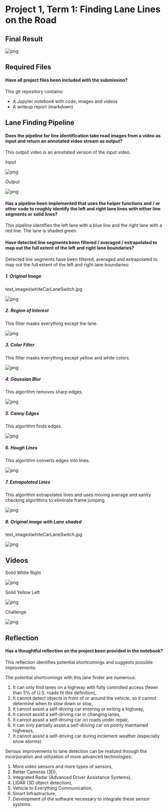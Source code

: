 ﻿Project 1, Term 1: Finding Lane Lines on the Road
=================================================

Final Result
--------------

![png](media/challenge.gif)

Required Files
--------------

#### Have all project files been included with the submission?

This git repository contains:
-   A Jupyter notebook with code, images and videos
-   A writeup report (markdown)

Lane Finding Pipeline
---------------------

#### Does the pipeline for line identification take road images from a video as input and return an annotated video stream as output?

This output video is an annotated version of the input video.

*Input*

![png](media/Original_Image.png)

*Output*

![png](media/Original_image_with_Lane_shaded.png)

#### Has a pipeline been implemented that uses the helper functions and / or other code to roughly identify the left and right lane lines with either line segments or solid lines?

This pipeline identifies the left lane with a blue line and the right lane with a red line. The lane is shaded green.

#### Have detected line segments been filtered / averaged / extrapolated to map out the full extent of the left and right lane boundaries?

Detected line segments have been filtered, averaged and extrapolated to map out the full extent of the left and right lane boundaries:

##### 1. Original Image

test_images\whiteCarLaneSwitch.jpg

![png](media/Original_Image.png)

##### 2. Region of Interest

This filter masks everything except the lane.

![png](media/Region_of_Interest.png)

##### 3. Color Filter

This filter masks everything except yellow and white colors.

![png](media/Color_Filter.png)

##### 4. Gaussian Blur

This algorithm removes sharp edges.

![png](media/Gaussian_Blur.png)

##### 5. Canny Edges
 This algorithm finds edges.

![png](media/Canny_Edges.png)

##### 6. Hough Lines

This algorithm converts edges into lines.

![png](media/Hough_Lines.png)

##### 7. Extrapolated Lines

This algorithm extrapolates lines and uses moving average and sanity checking algorithms to eliminate frame jumping.

![png](media/Extrapolated_Lines.png)

##### 8. Original image with Lane shaded

test_images\whiteCarLaneSwitch.jpg

![png](media/Original_image_with_Lane_shaded.png)

Videos
----------

Solid White Right

![png](media/solidWhiteRight.gif)

Solid Yellow Left

![png](media/solidYellowLeft.gif)

Challenge

![png](media/challenge.gif)

Reflection
----------

#### Has a thoughtful reflection on the project been provided in the notebook?

This reflection identifies potential shortcomings and suggests possible improvements:

The potential shortcomings with this lane finder are numerous:
1.  It can only find lanes on a highway with fully controlled access (fewer than 5% of U.S. roads fit this definition),
2.  It cannot detect objects in front of or around the vehicle, so it cannot determine when to slow down or stop,
3.  It cannot assist a self-driving car entering or exiting a highway,
4.  It cannot assist a self-driving car in changing lanes,
5.  It cannot assist a self-driving car on roads under repair,
6.  It can only partially assist a self-driving car on poorly maintained
highways,
7.  It cannot assist a self-driving car during inclement weather (especially
    snow storms).

Serious improvements to lane detection can be realized through the incorporation and utilization of more advanced technologies:
1.  More video sensors and more types of sensors,
2.  Better Cameras (3D),
3.  Integrated Radar (Advanced Driver Assistance Systems),
4.  LIDAR (3D object detection),
5.  Vehicle to Everything Communication,
6.  Smart Infrastructure,
7.  Development of the software necessary to integrate these sensor systems.
